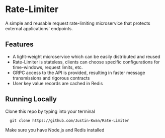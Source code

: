 # Rate-Limiter

A simple and reusable request rate-limiting microservice that protects external applications' endpoints.

## Features
- A light-weight microservice which can be easily distributed and reused
- Rate-Limiter is stateless, clients can choose specific configurations for time-windows, request limits, etc.
- GRPC access to the API is provided, resulting in faster message transmissions and rigorous contracts
- User key value records are cached in Redis

## Running Locally

Clone this repo by typing into your terminal

      git clone https://github.com/Justin-Kwan/Rate-Limiter
   
Make sure you have Node.js and Redis installed

